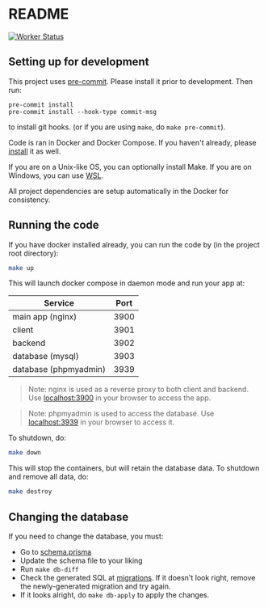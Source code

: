 # README

[![Worker Status](https://github.com/unsw-cse-comp99-3900-24t1/capstone-project-3900w18bbrainwavebuilders/actions/workflows/worker-status.yml/badge.svg)](https://github.com/unsw-cse-comp99-3900-24t1/capstone-project-3900w18bbrainwavebuilders/actions/workflows/worker-status.yml)

## Setting up for development

This project uses [pre-commit](https://pre-commit.com/#install). Please install it prior to development. Then run:

```shell
pre-commit install
pre-commit install --hook-type commit-msg
```

to install git hooks. (or if you are using `make`, do `make pre-commit`).

Code is ran in Docker and Docker Compose. If you haven't already, please [install](https://docs.docker.com/compose/install/) it as well.

If you are on a Unix-like OS, you can optionally install Make. If you are on Windows, you can use [WSL](https://docs.microsoft.com/en-us/windows/wsl/).

All project dependencies are setup automatically in the Docker for consistency.

## Running the code

If you have docker installed already, you can run the code by (in the project root directory):

```sh
make up
```

This will launch docker compose in daemon mode and run your app at:

| Service               | Port |
| --------------------- | ---- |
| main app (nginx)      | 3900 |
| client                | 3901 |
| backend               | 3902 |
| database (mysql)      | 3903 |
| database (phpmyadmin) | 3939 |

> Note: nginx is used as a reverse proxy to both client and backend. Use [localhost:3900](http://localhost:3900) in your browser to access the app.

> Note: phpmyadmin is used to access the database. Use [localhost:3939](http://localhost:3939) in your browser to access it.

To shutdown, do:

```sh
make down
```

This will stop the containers, but will retain the database data. To shutdown and remove all data, do:

```sh
make destroy
```

## Changing the database

If you need to change the database, you must:

-   Go to [schema.prisma](server/prisma/schema.prisma)
-   Update the schema file to your liking
-   Run `make db-diff`
-   Check the generated SQL at [migrations](server/prisma/migrations/). If it doesn't look right, remove the newly-generated migration and try again.
-   If it looks alright, do `make db-apply` to apply the changes.
